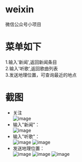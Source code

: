 # weixin    
微信公众号小项目  

# 菜单如下     
1.输入'新闻',返回新闻条目    
2.输入'听歌',返回歌曲列表    
3.发送地理位置，可查询最近的地点  

# 截图   
- 关注    
![image](https://github.com/Silent-farewell/weixin/blob/master/screenshots/01.png)    
- 输入"新闻"：    
![image](https://github.com/Silent-farewell/weixin/blob/master/screenshots/02.jpg)    
- 输入"听歌"：      
![image](https://github.com/Silent-farewell/weixin/blob/master/screenshots/03.jpg)
![image](https://github.com/Silent-farewell/weixin/blob/master/screenshots/04.jpg)     
- 发送地理位置：      
![image](https://github.com/Silent-farewell/weixin/blob/master/screenshots/05.jpg)
![image](https://github.com/Silent-farewell/weixin/blob/master/screenshots/06.jpg)
![image](https://github.com/Silent-farewell/weixin/blob/master/screenshots/07.png)

